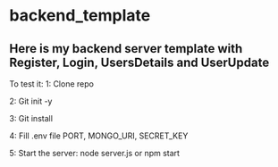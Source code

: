 # backend_template
## Here is my backend server template with Register, Login, UsersDetails and UserUpdate

To test it:
1: Clone repo

2: Git init -y

3: Git install 

4: Fill .env file PORT, MONGO_URI, SECRET_KEY

5: Start the server: node server.js or npm start
